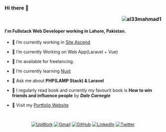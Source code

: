 <!-- Headings -->
### Hi there 👋 <p align="right"> <img src="https://komarev.com/ghpvc/?username=al33mahmad1&label=Profile%20views&color=0e75b6&style=flat" alt="al33mahmad1" /> </p>
#### I'm Fullstack Web Developer working in Lahore, Pakistan.

- 🔭 I’m currently working in <a href="https://www.siteascend.com/" target="blank">Site Ascend</a>

- 💪 I’m currently Working on Web App(Laravel + Vue)

- 🤝 I’m available for freelancing.

- 🌱 I’m currently learning <a href="https://nuxtjs.org/docs/get-started/installation" target="blank">Nuxt</a>

- 💬 Ask me about **PHP(LAMP Stack) & Laravel**

- 📗 I regularly read book and currently my favourit book is **How to win friends and influence people** by ***Dale Carnegie***

- 📄 Visit my <a href="https://al33mahmad.com/" target="blank">Portfolio Website</a>
<br/>

<!--
<p align="left"> <img src="https://komarev.com/ghpvc/?username=al33mahmad1&label=Profile%20views&color=0e75b6&style=flat" alt="al33mahmad1" /> </p>  -->

<p align="center">
<a href="https://www.upwork.com/freelancers/~018ea08083a4a8aaf7" target="blank"><img src="https://img.shields.io/badge/UpWork-%2314a800.svg?style=plastic&logo=upwork&logoColor=white" alt="UpWork"/></a>
<a href="mailto:aleemahmada107@gmail.com" target="blank"><img img src="https://img.shields.io/badge/Gmail-%23EA4335.svg?style=plastic&logo=gmail&logoColor=white" alt="Gmail"/></a>
<a href="https://github.com/al33mahmad1" target="blank"><img src="https://img.shields.io/badge/GitHub-%23181717.svg?style=plastic&logo=github&logoColor=white" alt="GitHub"/></a>
<a href="https://www.linkedin.com/in/al33mahmad1/" target="blank"><img src="https://img.shields.io/badge/LinkedIn-%230A66C2.svg?style=plastic&logo=linkedin&logoColor=white" alt="LinkedIn"/></a>
<a href="https://twitter.com/intent/follow?screen_name=Al33mAhmad" target="blank"><img src="https://img.shields.io/badge/Twitter-%2300ACEE.svg?style=plastic&logo=twitter&logoColor=white" alt="Twitter"/></a>
</p>
